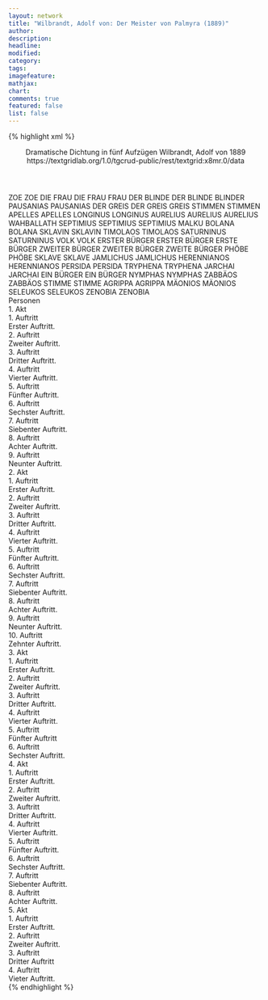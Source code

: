 ```yaml
---
layout: network
title: "Wilbrandt, Adolf von: Der Meister von Palmyra (1889)"
author:
description:
headline:
modified:
category:
tags:
imagefeature:
mathjax:
chart:
comments: true
featured: false
list: false
---
```

{% highlight xml %}
<?xml-model href="https://raw.githubusercontent.com/DLiNa/project/master/rules/lina.rnc"?><?xml-model href="https://raw.githubusercontent.com/DLiNa/project/master/rules/lina.sch"?>
<play xmlns="http://lina.digital">
  <header>
    <title>Der Meister von Palmyra</title>
    <subtitle>Dramatische Dichtung in fünf Aufzügen</subtitle>
    <genretitle/>
    <author>Wilbrandt, Adolf von</author>
    <date type="print" when="1889">1889</date>
    <date type="premiere"/>
    <date type="written"/>
    <source>https://textgridlab.org/1.0/tgcrud-public/rest/textgrid:x8mr.0/data</source>
  </header>
  <personae>
    <character>
      <name>ZOE</name>
      <alias xml:id="zoe">
        <name>ZOE</name>
      </alias>
    </character>
    <character>
      <name>DIE FRAU</name>
      <alias xml:id="die_frau">
        <name>DIE FRAU</name>
      </alias>
      <alias xml:id="frau">
        <name>FRAU</name>
      </alias>
    </character>
    <character>
      <name>DER BLINDE</name>
      <alias xml:id="der_blinde">
        <name>DER BLINDE</name>
      </alias>
      <alias xml:id="blinder">
        <name>BLINDER</name>
      </alias>
    </character>
    <character>
      <name>PAUSANIAS</name>
      <alias xml:id="pausanias">
        <name>PAUSANIAS</name>
      </alias>
    </character>
    <character>
      <name>DER GREIS</name>
      <alias xml:id="der_greis">
        <name>DER GREIS</name>
      </alias>
      <alias xml:id="greis">
        <name>GREIS</name>
      </alias>
    </character>
    <character>
      <name>STIMMEN</name>
      <alias xml:id="stimmen">
        <name>STIMMEN</name>
      </alias>
    </character>
    <character>
      <name>APELLES</name>
      <alias xml:id="apelles">
        <name>APELLES</name>
      </alias>
    </character>
    <character>
      <name>LONGINUS</name>
      <alias xml:id="longinus">
        <name>LONGINUS</name>
      </alias>
    </character>
    <character>
      <name>AURELIUS</name>
      <alias xml:id="aurelius">
        <name>AURELIUS</name>
      </alias>
      <alias xml:id="aurelius_wahballath">
        <name>AURELIUS WAHBALLATH</name>
      </alias>
    </character>
    <character>
      <name>SEPTIMIUS</name>
      <alias xml:id="septimius">
        <name>SEPTIMIUS</name>
      </alias>
      <alias xml:id="septimius_malku">
        <name>SEPTIMIUS MALKU</name>
      </alias>
    </character>
    <character>
      <name>BOLANA</name>
      <alias xml:id="bolana">
        <name>BOLANA</name>
      </alias>
    </character>
    <character>
      <name>SKLAVIN</name>
      <alias xml:id="sklavin">
        <name>SKLAVIN</name>
      </alias>
    </character>
    <character>
      <name>TIMOLAOS</name>
      <alias xml:id="timolaos">
        <name>TIMOLAOS</name>
      </alias>
    </character>
    <character>
      <name>SATURNINUS</name>
      <alias xml:id="saturninus">
        <name>SATURNINUS</name>
      </alias>
    </character>
    <character>
      <name>VOLK</name>
      <alias xml:id="volk">
        <name>VOLK</name>
      </alias>
    </character>
    <character>
      <name>ERSTER BÜRGER</name>
      <alias xml:id="erster_bürger">
        <name>ERSTER BÜRGER</name>
      </alias>
      <alias xml:id="erste_bürger">
        <name>ERSTE BÜRGER</name>
      </alias>
    </character>
    <character>
      <name>ZWEITER BÜRGER</name>
      <alias xml:id="zweiter_bürger">
        <name>ZWEITER BÜRGER</name>
      </alias>
      <alias xml:id="zweite_bürger">
        <name>ZWEITE BÜRGER</name>
      </alias>
    </character>
    <character>
      <name>PHÖBE</name>
      <alias xml:id="phöbe">
        <name>PHÖBE</name>
      </alias>
    </character>
    <character>
      <name>SKLAVE</name>
      <alias xml:id="sklave">
        <name>SKLAVE</name>
      </alias>
    </character>
    <character>
      <name>JAMLICHUS</name>
      <alias xml:id="jamlichus">
        <name>JAMLICHUS</name>
      </alias>
    </character>
    <character>
      <name>HERENNIANOS</name>
      <alias xml:id="herennianos">
        <name>HERENNIANOS</name>
      </alias>
    </character>
    <character>
      <name>PERSIDA</name>
      <alias xml:id="persida">
        <name>PERSIDA</name>
      </alias>
    </character>
    <character>
      <name>TRYPHENA</name>
      <alias xml:id="tryphena">
        <name>TRYPHENA</name>
      </alias>
    </character>
    <character>
      <name>JARCHAI</name>
      <alias xml:id="jarchai">
        <name>JARCHAI</name>
      </alias>
    </character>
    <character>
      <name>EIN BÜRGER</name>
      <alias xml:id="ein_bürger">
        <name>EIN BÜRGER</name>
      </alias>
    </character>
    <character>
      <name>NYMPHAS</name>
      <alias xml:id="nymphas">
        <name>NYMPHAS</name>
      </alias>
    </character>
    <character>
      <name>ZABBÄOS</name>
      <alias xml:id="zabbäos">
        <name>ZABBÄOS</name>
      </alias>
    </character>
    <character>
      <name>STIMME</name>
      <alias xml:id="stimme">
        <name>STIMME</name>
      </alias>
    </character>
    <character>
      <name>AGRIPPA</name>
      <alias xml:id="agrippa">
        <name>AGRIPPA</name>
      </alias>
    </character>
    <character>
      <name>MÄONIOS</name>
      <alias xml:id="mäonios">
        <name>MÄONIOS</name>
      </alias>
    </character>
    <character>
      <name>SELEUKOS</name>
      <alias xml:id="seleukos">
        <name>SELEUKOS</name>
      </alias>
    </character>
    <character>
      <name>ZENOBIA</name>
      <alias xml:id="zenobia">
        <name>ZENOBIA</name>
      </alias>
    </character>
  </personae>
  <text>
    <div>
      <head>Personen</head>
    </div>
    <div>
      <head>1. Akt</head>
      <div>
        <head>1. Auftritt</head>
        <div>
          <head>Erster Auftritt.</head>
          <sp who="#zoe">
            <amount n="4" unit="speech_acts"/>
            <amount n="119" unit="words"/>
            <amount n="17" unit="lines"/>
            <amount n="624" unit="chars"/>
          </sp>
          <sp who="#die_frau">
            <amount n="1" unit="speech_acts"/>
            <amount n="3" unit="words"/>
            <amount n="1" unit="lines"/>
            <amount n="18" unit="chars"/>
          </sp>
          <sp who="#der_blinde">
            <amount n="1" unit="speech_acts"/>
            <amount n="4" unit="words"/>
            <amount n="1" unit="lines"/>
            <amount n="20" unit="chars"/>
          </sp>
          <sp who="#frau">
            <amount n="5" unit="speech_acts"/>
            <amount n="115" unit="words"/>
            <amount n="18" unit="lines"/>
            <amount n="588" unit="chars"/>
          </sp>
          <sp who="#blinder">
            <amount n="2" unit="speech_acts"/>
            <amount n="7" unit="words"/>
            <amount n="2" unit="lines"/>
            <amount n="28" unit="chars"/>
          </sp>
        </div>
      </div>
      <div>
        <head>2. Auftritt</head>
        <div>
          <head>Zweiter Auftritt.</head>
          <sp who="#pausanias">
            <amount n="10" unit="speech_acts"/>
            <amount n="176" unit="words"/>
            <amount n="33" unit="lines"/>
            <amount n="941" unit="chars"/>
          </sp>
          <sp who="#frau">
            <amount n="9" unit="speech_acts"/>
            <amount n="113" unit="words"/>
            <amount n="21" unit="lines"/>
            <amount n="584" unit="chars"/>
          </sp>
          <sp who="#blinder">
            <amount n="5" unit="speech_acts"/>
            <amount n="36" unit="words"/>
            <amount n="7" unit="lines"/>
            <amount n="174" unit="chars"/>
          </sp>
        </div>
      </div>
      <div>
        <head>3. Auftritt</head>
        <div>
          <head>Dritter Auftritt.</head>
          <sp who="#pausanias">
            <amount n="8" unit="speech_acts"/>
            <amount n="86" unit="words"/>
            <amount n="19" unit="lines"/>
            <amount n="495" unit="chars"/>
          </sp>
          <sp who="#zoe">
            <amount n="12" unit="speech_acts"/>
            <amount n="87" unit="words"/>
            <amount n="20" unit="lines"/>
            <amount n="423" unit="chars"/>
          </sp>
          <sp who="#der_greis">
            <amount n="1" unit="speech_acts"/>
            <amount n="13" unit="words"/>
            <amount n="2" unit="lines"/>
            <amount n="70" unit="chars"/>
          </sp>
          <sp who="#greis">
            <amount n="10" unit="speech_acts"/>
            <amount n="170" unit="words"/>
            <amount n="33" unit="lines"/>
            <amount n="893" unit="chars"/>
          </sp>
          <sp who="#stimmen">
            <amount n="2" unit="speech_acts"/>
            <amount n="10" unit="words"/>
            <amount n="2" unit="lines"/>
            <amount n="60" unit="chars"/>
          </sp>
          <sp who="#apelles">
            <amount n="1" unit="speech_acts"/>
            <amount n="12" unit="words"/>
            <amount n="2" unit="lines"/>
            <amount n="60" unit="chars"/>
          </sp>
        </div>
      </div>
      <div>
        <head>4. Auftritt</head>
        <div>
          <head>Vierter Auftritt.</head>
          <sp who="#apelles">
            <amount n="19" unit="speech_acts"/>
            <amount n="530" unit="words"/>
            <amount n="84" unit="lines"/>
            <amount n="2684" unit="chars"/>
          </sp>
          <sp who="#longinus">
            <amount n="12" unit="speech_acts"/>
            <amount n="84" unit="words"/>
            <amount n="18" unit="lines"/>
            <amount n="400" unit="chars"/>
          </sp>
          <sp who="#greis">
            <amount n="8" unit="speech_acts"/>
            <amount n="265" unit="words"/>
            <amount n="51" unit="lines"/>
            <amount n="1425" unit="chars"/>
          </sp>
          <sp who="#zoe">
            <amount n="4" unit="speech_acts"/>
            <amount n="187" unit="words"/>
            <amount n="18" unit="lines"/>
            <amount n="1005" unit="chars"/>
          </sp>
          <sp who="#pausanias">
            <amount n="2" unit="speech_acts"/>
            <amount n="6" unit="words"/>
            <amount n="2" unit="lines"/>
            <amount n="28" unit="chars"/>
          </sp>
          <sp who="#aurelius">
            <amount n="1" unit="speech_acts"/>
            <amount n="2" unit="words"/>
            <amount n="1" unit="lines"/>
            <amount n="15" unit="chars"/>
          </sp>
          <sp who="#septimius">
            <amount n="1" unit="speech_acts"/>
            <amount n="4" unit="words"/>
            <amount n="1" unit="lines"/>
            <amount n="20" unit="chars"/>
          </sp>
        </div>
      </div>
      <div>
        <head>5. Auftritt</head>
        <div>
          <head>Fünfter Auftritt.</head>
          <sp who="#bolana">
            <amount n="4" unit="speech_acts"/>
            <amount n="250" unit="words"/>
            <amount n="32" unit="lines"/>
            <amount n="1270" unit="chars"/>
          </sp>
          <sp who="#sklavin">
            <amount n="4" unit="speech_acts"/>
            <amount n="38" unit="words"/>
            <amount n="7" unit="lines"/>
            <amount n="199" unit="chars"/>
          </sp>
        </div>
      </div>
      <div>
        <head>6. Auftritt</head>
        <div>
          <head>Sechster Auftritt.</head>
          <sp who="#bolana">
            <amount n="9" unit="speech_acts"/>
            <amount n="63" unit="words"/>
            <amount n="9" unit="lines"/>
            <amount n="355" unit="chars"/>
          </sp>
          <sp who="#timolaos">
            <amount n="8" unit="speech_acts"/>
            <amount n="298" unit="words"/>
            <amount n="3" unit="lines"/>
            <amount n="1629" unit="chars"/>
          </sp>
        </div>
      </div>
      <div>
        <head>7. Auftritt</head>
        <div>
          <head>Siebenter Auftritt.</head>
          <sp who="#saturninus">
            <amount n="7" unit="speech_acts"/>
            <amount n="528" unit="words"/>
            <amount n="73" unit="lines"/>
            <amount n="2876" unit="chars"/>
          </sp>
          <sp who="#aurelius_wahballath">
            <amount n="1" unit="speech_acts"/>
            <amount n="10" unit="words"/>
            <amount n="2" unit="lines"/>
            <amount n="68" unit="chars"/>
          </sp>
          <sp who="#volk">
            <amount n="1" unit="speech_acts"/>
            <amount n="3" unit="words"/>
            <amount n="1" unit="lines"/>
            <amount n="22" unit="chars"/>
          </sp>
          <sp who="#timolaos">
            <amount n="6" unit="speech_acts"/>
            <amount n="89" unit="words"/>
            <amount n="13" unit="lines"/>
            <amount n="466" unit="chars"/>
          </sp>
          <sp who="#apelles">
            <amount n="13" unit="speech_acts"/>
            <amount n="570" unit="words"/>
            <amount n="79" unit="lines"/>
            <amount n="2986" unit="chars"/>
          </sp>
          <sp who="#bolana">
            <amount n="2" unit="speech_acts"/>
            <amount n="8" unit="words"/>
            <amount n="2" unit="lines"/>
            <amount n="42" unit="chars"/>
          </sp>
          <sp who="#aurelius">
            <amount n="6" unit="speech_acts"/>
            <amount n="53" unit="words"/>
            <amount n="11" unit="lines"/>
            <amount n="311" unit="chars"/>
          </sp>
          <sp who="#aurelius_wahballath #volk #timolaos #apelles #bolana #aurelius #septimius_malku #longinus">
            <amount n="2" unit="speech_acts"/>
            <amount n="11" unit="words"/>
            <amount n="3" unit="lines"/>
            <amount n="64" unit="chars"/>
          </sp>
          <sp who="#septimius_malku">
            <amount n="1" unit="speech_acts"/>
            <amount n="3" unit="words"/>
            <amount n="1" unit="lines"/>
            <amount n="23" unit="chars"/>
          </sp>
          <sp who="#longinus">
            <amount n="4" unit="speech_acts"/>
            <amount n="44" unit="words"/>
            <amount n="9" unit="lines"/>
            <amount n="235" unit="chars"/>
          </sp>
          <sp who="#septimius">
            <amount n="2" unit="speech_acts"/>
            <amount n="8" unit="words"/>
            <amount n="3" unit="lines"/>
            <amount n="44" unit="chars"/>
          </sp>
        </div>
      </div>
      <div>
        <head>8. Auftritt</head>
        <div>
          <head>Achter Auftritt.</head>
          <sp who="#bolana">
            <amount n="9" unit="speech_acts"/>
            <amount n="62" unit="words"/>
            <amount n="13" unit="lines"/>
            <amount n="294" unit="chars"/>
          </sp>
          <sp who="#apelles">
            <amount n="19" unit="speech_acts"/>
            <amount n="415" unit="words"/>
            <amount n="64" unit="lines"/>
            <amount n="2100" unit="chars"/>
          </sp>
          <sp who="#pausanias">
            <amount n="11" unit="speech_acts"/>
            <amount n="151" unit="words"/>
            <amount n="26" unit="lines"/>
            <amount n="762" unit="chars"/>
          </sp>
        </div>
      </div>
      <div>
        <head>9. Auftritt</head>
        <div>
          <head>Neunter Auftritt.</head>
          <sp who="#erster_bürger">
            <amount n="10" unit="speech_acts"/>
            <amount n="61" unit="words"/>
            <amount n="12" unit="lines"/>
            <amount n="335" unit="chars"/>
          </sp>
          <sp who="#zweiter_bürger">
            <amount n="4" unit="speech_acts"/>
            <amount n="30" unit="words"/>
            <amount n="7" unit="lines"/>
            <amount n="169" unit="chars"/>
          </sp>
          <sp who="#apelles">
            <amount n="21" unit="speech_acts"/>
            <amount n="461" unit="words"/>
            <amount n="71" unit="lines"/>
            <amount n="2341" unit="chars"/>
          </sp>
          <sp who="#zoe">
            <amount n="19" unit="speech_acts"/>
            <amount n="610" unit="words"/>
            <amount n="91" unit="lines"/>
            <amount n="3160" unit="chars"/>
          </sp>
          <sp who="#erste_bürger">
            <amount n="1" unit="speech_acts"/>
            <amount n="10" unit="words"/>
            <amount n="2" unit="lines"/>
            <amount n="59" unit="chars"/>
          </sp>
          <sp who="#volk">
            <amount n="6" unit="speech_acts"/>
            <amount n="33" unit="words"/>
            <amount n="8" unit="lines"/>
            <amount n="168" unit="chars"/>
          </sp>
          <sp who="#zweite_bürger">
            <amount n="1" unit="speech_acts"/>
            <amount n="3" unit="words"/>
            <amount n="1" unit="lines"/>
            <amount n="20" unit="chars"/>
          </sp>
          <sp who="#pausanias">
            <amount n="2" unit="speech_acts"/>
            <amount n="10" unit="words"/>
            <amount n="2" unit="lines"/>
            <amount n="50" unit="chars"/>
          </sp>
          <sp who="#aurelius">
            <amount n="1" unit="speech_acts"/>
            <amount n="5" unit="words"/>
            <amount n="1" unit="lines"/>
            <amount n="41" unit="chars"/>
          </sp>
        </div>
      </div>
    </div>
    <div>
      <head>2. Akt</head>
      <div>
        <head>1. Auftritt</head>
        <div>
          <head>Erster Auftritt.</head>
          <sp who="#timolaos">
            <amount n="8" unit="speech_acts"/>
            <amount n="566" unit="words"/>
            <amount n="2" unit="lines"/>
            <amount n="3310" unit="chars"/>
          </sp>
          <sp who="#longinus">
            <amount n="7" unit="speech_acts"/>
            <amount n="136" unit="words"/>
            <amount n="4" unit="lines"/>
            <amount n="719" unit="chars"/>
          </sp>
        </div>
      </div>
      <div>
        <head>2. Auftritt</head>
        <div>
          <head>Zweiter Auftritt.</head>
          <sp who="#aurelius">
            <amount n="6" unit="speech_acts"/>
            <amount n="203" unit="words"/>
            <amount n="2" unit="lines"/>
            <amount n="1191" unit="chars"/>
          </sp>
          <sp who="#septimius">
            <amount n="8" unit="speech_acts"/>
            <amount n="52" unit="words"/>
            <amount n="8" unit="lines"/>
            <amount n="301" unit="chars"/>
          </sp>
          <sp who="#longinus">
            <amount n="3" unit="speech_acts"/>
            <amount n="30" unit="words"/>
            <amount n="3" unit="lines"/>
            <amount n="167" unit="chars"/>
          </sp>
          <sp who="#timolaos">
            <amount n="9" unit="speech_acts"/>
            <amount n="405" unit="words"/>
            <amount n="2" unit="lines"/>
            <amount n="2156" unit="chars"/>
          </sp>
        </div>
      </div>
      <div>
        <head>3. Auftritt</head>
        <div>
          <head>Dritter Auftritt.</head>
          <sp who="#apelles">
            <amount n="16" unit="speech_acts"/>
            <amount n="459" unit="words"/>
            <amount n="70" unit="lines"/>
            <amount n="2443" unit="chars"/>
          </sp>
          <sp who="#phöbe">
            <amount n="21" unit="speech_acts"/>
            <amount n="530" unit="words"/>
            <amount n="81" unit="lines"/>
            <amount n="2604" unit="chars"/>
          </sp>
          <sp who="#septimius">
            <amount n="13" unit="speech_acts"/>
            <amount n="474" unit="words"/>
            <amount n="66" unit="lines"/>
            <amount n="2369" unit="chars"/>
          </sp>
          <sp who="#aurelius">
            <amount n="11" unit="speech_acts"/>
            <amount n="278" unit="words"/>
            <amount n="41" unit="lines"/>
            <amount n="1403" unit="chars"/>
          </sp>
          <sp who="#timolaos">
            <amount n="4" unit="speech_acts"/>
            <amount n="68" unit="words"/>
            <amount n="12" unit="lines"/>
            <amount n="391" unit="chars"/>
          </sp>
          <sp who="#longinus">
            <amount n="5" unit="speech_acts"/>
            <amount n="17" unit="words"/>
            <amount n="6" unit="lines"/>
            <amount n="87" unit="chars"/>
          </sp>
        </div>
      </div>
      <div>
        <head>4. Auftritt</head>
        <div>
          <head>Vierter Auftritt.</head>
          <sp who="#apelles">
            <amount n="8" unit="speech_acts"/>
            <amount n="467" unit="words"/>
            <amount n="67" unit="lines"/>
            <amount n="2416" unit="chars"/>
          </sp>
          <sp who="#phöbe">
            <amount n="7" unit="speech_acts"/>
            <amount n="478" unit="words"/>
            <amount n="64" unit="lines"/>
            <amount n="2308" unit="chars"/>
          </sp>
        </div>
      </div>
      <div>
        <head>5. Auftritt</head>
        <div>
          <head>Fünfter Auftritt.</head>
          <sp who="#bolana">
            <amount n="8" unit="speech_acts"/>
            <amount n="199" unit="words"/>
            <amount n="29" unit="lines"/>
            <amount n="992" unit="chars"/>
          </sp>
          <sp who="#apelles">
            <amount n="8" unit="speech_acts"/>
            <amount n="112" unit="words"/>
            <amount n="19" unit="lines"/>
            <amount n="569" unit="chars"/>
          </sp>
        </div>
      </div>
      <div>
        <head>6. Auftritt</head>
        <div>
          <head>Sechster Auftritt.</head>
          <sp who="#pausanias">
            <amount n="3" unit="speech_acts"/>
            <amount n="31" unit="words"/>
            <amount n="6" unit="lines"/>
            <amount n="160" unit="chars"/>
          </sp>
          <sp who="#apelles">
            <amount n="4" unit="speech_acts"/>
            <amount n="121" unit="words"/>
            <amount n="20" unit="lines"/>
            <amount n="578" unit="chars"/>
          </sp>
          <sp who="#bolana">
            <amount n="1" unit="speech_acts"/>
            <amount n="3" unit="words"/>
            <amount n="1" unit="lines"/>
            <amount n="19" unit="chars"/>
          </sp>
        </div>
      </div>
      <div>
        <head>7. Auftritt</head>
        <div>
          <head>Siebenter Auftritt.</head>
          <sp who="#phöbe">
            <amount n="3" unit="speech_acts"/>
            <amount n="127" unit="words"/>
            <amount n="6" unit="lines"/>
            <amount n="732" unit="chars"/>
          </sp>
          <sp who="#sklave">
            <amount n="2" unit="speech_acts"/>
            <amount n="14" unit="words"/>
            <amount n="3" unit="lines"/>
            <amount n="75" unit="chars"/>
          </sp>
        </div>
      </div>
      <div>
        <head>8. Auftritt</head>
        <div>
          <head>Achter Auftritt.</head>
          <sp who="#longinus">
            <amount n="9" unit="speech_acts"/>
            <amount n="128" unit="words"/>
            <amount n="23" unit="lines"/>
            <amount n="633" unit="chars"/>
          </sp>
          <sp who="#phöbe">
            <amount n="9" unit="speech_acts"/>
            <amount n="141" unit="words"/>
            <amount n="25" unit="lines"/>
            <amount n="691" unit="chars"/>
          </sp>
        </div>
      </div>
      <div>
        <head>9. Auftritt</head>
        <div>
          <head>Neunter Auftritt.</head>
          <sp who="#longinus">
            <amount n="2" unit="speech_acts"/>
            <amount n="11" unit="words"/>
            <amount n="2" unit="lines"/>
            <amount n="51" unit="chars"/>
          </sp>
          <sp who="#phöbe">
            <amount n="1" unit="speech_acts"/>
            <amount n="35" unit="words"/>
            <amount n="8" unit="lines"/>
            <amount n="160" unit="chars"/>
          </sp>
          <sp who="#pausanias">
            <amount n="1" unit="speech_acts"/>
            <amount n="4" unit="words"/>
            <amount n="1" unit="lines"/>
            <amount n="23" unit="chars"/>
          </sp>
        </div>
      </div>
      <div>
        <head>10. Auftritt</head>
        <div>
          <head>Zehnter Auftritt.</head>
          <sp who="#apelles">
            <amount n="4" unit="speech_acts"/>
            <amount n="221" unit="words"/>
            <amount n="32" unit="lines"/>
            <amount n="1128" unit="chars"/>
          </sp>
          <sp who="#pausanias">
            <amount n="3" unit="speech_acts"/>
            <amount n="18" unit="words"/>
            <amount n="4" unit="lines"/>
            <amount n="89" unit="chars"/>
          </sp>
          <sp who="#longinus">
            <amount n="2" unit="speech_acts"/>
            <amount n="21" unit="words"/>
            <amount n="3" unit="lines"/>
            <amount n="97" unit="chars"/>
          </sp>
        </div>
      </div>
    </div>
    <div>
      <head>3. Akt</head>
      <div>
        <head>1. Auftritt</head>
        <div>
          <head>Erster Auftritt.</head>
          <sp who="#jamlichus">
            <amount n="6" unit="speech_acts"/>
            <amount n="168" unit="words"/>
            <amount n="23" unit="lines"/>
            <amount n="856" unit="chars"/>
          </sp>
          <sp who="#longinus">
            <amount n="6" unit="speech_acts"/>
            <amount n="305" unit="words"/>
            <amount n="44" unit="lines"/>
            <amount n="1538" unit="chars"/>
          </sp>
        </div>
      </div>
      <div>
        <head>2. Auftritt</head>
        <div>
          <head>Zweiter Auftritt.</head>
          <sp who="#jamlichus">
            <amount n="1" unit="speech_acts"/>
            <amount n="3" unit="words"/>
            <amount n="1" unit="lines"/>
            <amount n="18" unit="chars"/>
          </sp>
          <sp who="#timolaos">
            <amount n="7" unit="speech_acts"/>
            <amount n="300" unit="words"/>
            <amount n="2" unit="lines"/>
            <amount n="1684" unit="chars"/>
          </sp>
          <sp who="#longinus">
            <amount n="7" unit="speech_acts"/>
            <amount n="89" unit="words"/>
            <amount n="12" unit="lines"/>
            <amount n="450" unit="chars"/>
          </sp>
        </div>
      </div>
      <div>
        <head>3. Auftritt</head>
        <div>
          <head>Dritter Auftritt.</head>
          <sp who="#herennianos">
            <amount n="5" unit="speech_acts"/>
            <amount n="326" unit="words"/>
            <amount n="48" unit="lines"/>
            <amount n="1800" unit="chars"/>
          </sp>
          <sp who="#apelles">
            <amount n="12" unit="speech_acts"/>
            <amount n="910" unit="words"/>
            <amount n="123" unit="lines"/>
            <amount n="4816" unit="chars"/>
          </sp>
          <sp who="#aurelius">
            <amount n="3" unit="speech_acts"/>
            <amount n="155" unit="words"/>
            <amount n="21" unit="lines"/>
            <amount n="800" unit="chars"/>
          </sp>
          <sp who="#persida">
            <amount n="10" unit="speech_acts"/>
            <amount n="187" unit="words"/>
            <amount n="30" unit="lines"/>
            <amount n="951" unit="chars"/>
          </sp>
          <sp who="#tryphena">
            <amount n="1" unit="speech_acts"/>
            <amount n="3" unit="words"/>
            <amount n="1" unit="lines"/>
            <amount n="15" unit="chars"/>
          </sp>
        </div>
      </div>
      <div>
        <head>4. Auftritt</head>
        <div>
          <head>Vierter Auftritt.</head>
          <sp who="#herennianos">
            <amount n="16" unit="speech_acts"/>
            <amount n="616" unit="words"/>
            <amount n="92" unit="lines"/>
            <amount n="3255" unit="chars"/>
          </sp>
          <sp who="#persida">
            <amount n="16" unit="speech_acts"/>
            <amount n="283" unit="words"/>
            <amount n="45" unit="lines"/>
            <amount n="1389" unit="chars"/>
          </sp>
        </div>
      </div>
      <div>
        <head>5. Auftritt</head>
        <div>
          <head>Fünfter Auftritt</head>
          <sp who="#apelles">
            <amount n="8" unit="speech_acts"/>
            <amount n="164" unit="words"/>
            <amount n="26" unit="lines"/>
            <amount n="813" unit="chars"/>
          </sp>
          <sp who="#longinus">
            <amount n="6" unit="speech_acts"/>
            <amount n="141" unit="words"/>
            <amount n="21" unit="lines"/>
            <amount n="737" unit="chars"/>
          </sp>
          <sp who="#jamlichus">
            <amount n="3" unit="speech_acts"/>
            <amount n="16" unit="words"/>
            <amount n="5" unit="lines"/>
            <amount n="95" unit="chars"/>
          </sp>
        </div>
      </div>
      <div>
        <head>6. Auftritt</head>
        <div>
          <head>Sechster Auftritt.</head>
          <sp who="#tryphena">
            <amount n="2" unit="speech_acts"/>
            <amount n="102" unit="words"/>
            <amount n="14" unit="lines"/>
            <amount n="537" unit="chars"/>
          </sp>
          <sp who="#apelles">
            <amount n="11" unit="speech_acts"/>
            <amount n="427" unit="words"/>
            <amount n="63" unit="lines"/>
            <amount n="2189" unit="chars"/>
          </sp>
          <sp who="#persida">
            <amount n="7" unit="speech_acts"/>
            <amount n="56" unit="words"/>
            <amount n="12" unit="lines"/>
            <amount n="285" unit="chars"/>
          </sp>
          <sp who="#jarchai">
            <amount n="8" unit="speech_acts"/>
            <amount n="140" unit="words"/>
            <amount n="25" unit="lines"/>
            <amount n="726" unit="chars"/>
          </sp>
          <sp who="#herennianos">
            <amount n="7" unit="speech_acts"/>
            <amount n="105" unit="words"/>
            <amount n="17" unit="lines"/>
            <amount n="520" unit="chars"/>
          </sp>
          <sp who="#volk">
            <amount n="1" unit="speech_acts"/>
            <amount n="6" unit="words"/>
            <amount n="2" unit="lines"/>
            <amount n="29" unit="chars"/>
          </sp>
          <sp who="#ein_bürger">
            <amount n="1" unit="speech_acts"/>
            <amount n="3" unit="words"/>
            <amount n="1" unit="lines"/>
            <amount n="23" unit="chars"/>
          </sp>
        </div>
      </div>
    </div>
    <div>
      <head>4. Akt</head>
      <div>
        <head>1. Auftritt</head>
        <div>
          <head>Erster Auftritt.</head>
          <sp who="#longinus">
            <amount n="12" unit="speech_acts"/>
            <amount n="295" unit="words"/>
            <amount n="6" unit="lines"/>
            <amount n="1575" unit="chars"/>
          </sp>
          <sp who="#apelles">
            <amount n="12" unit="speech_acts"/>
            <amount n="171" unit="words"/>
            <amount n="10" unit="lines"/>
            <amount n="975" unit="chars"/>
          </sp>
        </div>
      </div>
      <div>
        <head>2. Auftritt</head>
        <div>
          <head>Zweiter Auftritt.</head>
          <sp who="#apelles">
            <amount n="8" unit="speech_acts"/>
            <amount n="531" unit="words"/>
            <amount n="47" unit="lines"/>
            <amount n="2823" unit="chars"/>
          </sp>
          <sp who="#nymphas">
            <amount n="12" unit="speech_acts"/>
            <amount n="306" unit="words"/>
            <amount n="11" unit="lines"/>
            <amount n="1709" unit="chars"/>
          </sp>
          <sp who="#longinus">
            <amount n="7" unit="speech_acts"/>
            <amount n="90" unit="words"/>
            <amount n="5" unit="lines"/>
            <amount n="540" unit="chars"/>
          </sp>
        </div>
      </div>
      <div>
        <head>3. Auftritt</head>
        <div>
          <head>Dritter Auftritt.</head>
          <sp who="#apelles">
            <amount n="13" unit="speech_acts"/>
            <amount n="161" unit="words"/>
            <amount n="30" unit="lines"/>
            <amount n="767" unit="chars"/>
          </sp>
          <sp who="#nymphas">
            <amount n="20" unit="speech_acts"/>
            <amount n="183" unit="words"/>
            <amount n="38" unit="lines"/>
            <amount n="920" unit="chars"/>
          </sp>
          <sp who="#longinus">
            <amount n="10" unit="speech_acts"/>
            <amount n="59" unit="words"/>
            <amount n="16" unit="lines"/>
            <amount n="303" unit="chars"/>
          </sp>
          <sp who="#pausanias">
            <amount n="18" unit="speech_acts"/>
            <amount n="429" unit="words"/>
            <amount n="66" unit="lines"/>
            <amount n="2228" unit="chars"/>
          </sp>
        </div>
      </div>
      <div>
        <head>4. Auftritt</head>
        <div>
          <head>Vierter Auftritt.</head>
          <sp who="#nymphas">
            <amount n="6" unit="speech_acts"/>
            <amount n="44" unit="words"/>
            <amount n="10" unit="lines"/>
            <amount n="218" unit="chars"/>
          </sp>
          <sp who="#zabbäos">
            <amount n="6" unit="speech_acts"/>
            <amount n="97" unit="words"/>
            <amount n="16" unit="lines"/>
            <amount n="511" unit="chars"/>
          </sp>
        </div>
      </div>
      <div>
        <head>5. Auftritt</head>
        <div>
          <head>Fünfter Auftritt.</head>
          <sp who="#apelles">
            <amount n="19" unit="speech_acts"/>
            <amount n="498" unit="words"/>
            <amount n="73" unit="lines"/>
            <amount n="2570" unit="chars"/>
          </sp>
          <sp who="#nymphas">
            <amount n="17" unit="speech_acts"/>
            <amount n="290" unit="words"/>
            <amount n="48" unit="lines"/>
            <amount n="1497" unit="chars"/>
          </sp>
          <sp who="#longinus">
            <amount n="2" unit="speech_acts"/>
            <amount n="7" unit="words"/>
            <amount n="2" unit="lines"/>
            <amount n="41" unit="chars"/>
          </sp>
        </div>
      </div>
      <div>
        <head>6. Auftritt</head>
        <div>
          <head>Sechster Auftritt.</head>
          <sp who="#longinus">
            <amount n="3" unit="speech_acts"/>
            <amount n="94" unit="words"/>
            <amount n="13" unit="lines"/>
            <amount n="464" unit="chars"/>
          </sp>
          <sp who="#stimme">
            <amount n="2" unit="speech_acts"/>
            <amount n="18" unit="words"/>
            <amount n="4" unit="lines"/>
            <amount n="106" unit="chars"/>
          </sp>
        </div>
      </div>
      <div>
        <head>7. Auftritt</head>
        <div>
          <head>Siebenter Auftritt.</head>
          <sp who="#apelles">
            <amount n="3" unit="speech_acts"/>
            <amount n="50" unit="words"/>
            <amount n="8" unit="lines"/>
            <amount n="261" unit="chars"/>
          </sp>
          <sp who="#zabbäos">
            <amount n="3" unit="speech_acts"/>
            <amount n="14" unit="words"/>
            <amount n="4" unit="lines"/>
            <amount n="76" unit="chars"/>
          </sp>
          <sp who="#stimme">
            <amount n="1" unit="speech_acts"/>
            <amount n="9" unit="words"/>
            <amount n="2" unit="lines"/>
            <amount n="53" unit="chars"/>
          </sp>
          <sp who="#nymphas">
            <amount n="1" unit="speech_acts"/>
            <amount n="3" unit="words"/>
            <amount n="1" unit="lines"/>
            <amount n="15" unit="chars"/>
          </sp>
          <sp who="#agrippa">
            <amount n="1" unit="speech_acts"/>
            <amount n="26" unit="words"/>
            <amount n="4" unit="lines"/>
            <amount n="126" unit="chars"/>
          </sp>
        </div>
      </div>
      <div>
        <head>8. Auftritt</head>
        <div>
          <head>Achter Auftritt.</head>
          <sp who="#agrippa">
            <amount n="7" unit="speech_acts"/>
            <amount n="103" unit="words"/>
            <amount n="18" unit="lines"/>
            <amount n="551" unit="chars"/>
          </sp>
          <sp who="#apelles">
            <amount n="9" unit="speech_acts"/>
            <amount n="171" unit="words"/>
            <amount n="26" unit="lines"/>
            <amount n="867" unit="chars"/>
          </sp>
          <sp who="#stimme">
            <amount n="1" unit="speech_acts"/>
            <amount n="9" unit="words"/>
            <amount n="2" unit="lines"/>
            <amount n="53" unit="chars"/>
          </sp>
          <sp who="#nymphas">
            <amount n="7" unit="speech_acts"/>
            <amount n="74" unit="words"/>
            <amount n="16" unit="lines"/>
            <amount n="401" unit="chars"/>
          </sp>
        </div>
      </div>
    </div>
    <div>
      <head>5. Akt</head>
      <div>
        <head>1. Auftritt</head>
        <div>
          <head>Erster Auftritt.</head>
          <sp who="#mäonios">
            <amount n="4" unit="speech_acts"/>
            <amount n="31" unit="words"/>
            <amount n="6" unit="lines"/>
            <amount n="157" unit="chars"/>
          </sp>
          <sp who="#zabbäos">
            <amount n="3" unit="speech_acts"/>
            <amount n="129" unit="words"/>
            <amount n="19" unit="lines"/>
            <amount n="643" unit="chars"/>
          </sp>
          <sp who="#seleukos">
            <amount n="1" unit="speech_acts"/>
            <amount n="23" unit="words"/>
            <amount n="4" unit="lines"/>
            <amount n="128" unit="chars"/>
          </sp>
        </div>
      </div>
      <div>
        <head>2. Auftritt</head>
        <div>
          <head>Zweiter Auftritt.</head>
          <sp who="#seleukos">
            <amount n="5" unit="speech_acts"/>
            <amount n="60" unit="words"/>
            <amount n="8" unit="lines"/>
            <amount n="323" unit="chars"/>
          </sp>
          <sp who="#zabbäos">
            <amount n="9" unit="speech_acts"/>
            <amount n="310" unit="words"/>
            <amount n="44" unit="lines"/>
            <amount n="1566" unit="chars"/>
          </sp>
          <sp who="#mäonios">
            <amount n="11" unit="speech_acts"/>
            <amount n="225" unit="words"/>
            <amount n="36" unit="lines"/>
            <amount n="1144" unit="chars"/>
          </sp>
          <sp who="#apelles">
            <amount n="11" unit="speech_acts"/>
            <amount n="432" unit="words"/>
            <amount n="60" unit="lines"/>
            <amount n="2276" unit="chars"/>
          </sp>
          <sp who="#seleukos #zabbäos #mäonios #apelles">
            <amount n="4" unit="speech_acts"/>
            <amount n="13" unit="words"/>
            <amount n="4" unit="lines"/>
            <amount n="83" unit="chars"/>
          </sp>
        </div>
      </div>
      <div>
        <head>3. Auftritt</head>
        <div>
          <head>Dritter Auftritt</head>
          <sp who="#pausanias">
            <amount n="12" unit="speech_acts"/>
            <amount n="371" unit="words"/>
            <amount n="52" unit="lines"/>
            <amount n="1860" unit="chars"/>
          </sp>
          <sp who="#apelles">
            <amount n="11" unit="speech_acts"/>
            <amount n="349" unit="words"/>
            <amount n="55" unit="lines"/>
            <amount n="1838" unit="chars"/>
          </sp>
        </div>
      </div>
      <div>
        <head>4. Auftritt</head>
        <div>
          <head>Vieter Auftritt.</head>
          <sp who="#zenobia">
            <amount n="8" unit="speech_acts"/>
            <amount n="432" unit="words"/>
            <amount n="59" unit="lines"/>
            <amount n="2197" unit="chars"/>
          </sp>
          <sp who="#apelles">
            <amount n="8" unit="speech_acts"/>
            <amount n="437" unit="words"/>
            <amount n="62" unit="lines"/>
            <amount n="2317" unit="chars"/>
          </sp>
        </div>
      </div>
    </div>
  </text>
</play>
{% endhighlight %}